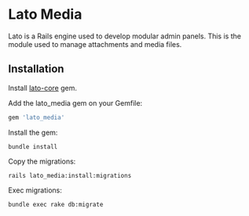 # Lato Media

Lato is a Rails engine used to develop modular admin panels. This is the module used to manage attachments and media files.

## Installation

Install [lato-core](https://github.com/ideonetwork/lato-core) gem.

Add the lato_media gem on your Gemfile:

```ruby
gem 'lato_media'
```

Install the gem:

```console
bundle install
```

Copy the migrations:

```console
rails lato_media:install:migrations
```

Exec migrations:

```console
bundle exec rake db:migrate
```